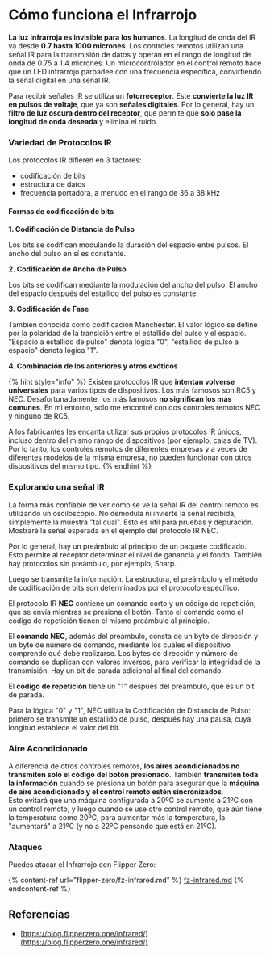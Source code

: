 # Cómo funciona el Infrarrojo <a href="#how-the-infrared-port-works" id="how-the-infrared-port-works"></a>

**La luz infrarroja es invisible para los humanos**. La longitud de onda del IR va desde **0.7 hasta 1000 micrones**. Los controles remotos utilizan una señal IR para la transmisión de datos y operan en el rango de longitud de onda de 0.75 a 1.4 micrones. Un microcontrolador en el control remoto hace que un LED infrarrojo parpadee con una frecuencia específica, convirtiendo la señal digital en una señal IR.

Para recibir señales IR se utiliza un **fotorreceptor**. Este **convierte la luz IR en pulsos de voltaje**, que ya son **señales digitales**. Por lo general, hay un **filtro de luz oscura dentro del receptor**, que permite que **solo pase la longitud de onda deseada** y elimina el ruido.

### Variedad de Protocolos IR <a href="#variety-of-ir-protocols" id="variety-of-ir-protocols"></a>

Los protocolos IR difieren en 3 factores:

* codificación de bits
* estructura de datos
* frecuencia portadora, a menudo en el rango de 36 a 38 kHz

#### Formas de codificación de bits <a href="#bit-encoding-ways" id="bit-encoding-ways"></a>

**1. Codificación de Distancia de Pulso**

Los bits se codifican modulando la duración del espacio entre pulsos. El ancho del pulso en sí es constante.

**2. Codificación de Ancho de Pulso**

Los bits se codifican mediante la modulación del ancho del pulso. El ancho del espacio después del estallido del pulso es constante.

**3. Codificación de Fase**

También conocida como codificación Manchester. El valor lógico se define por la polaridad de la transición entre el estallido del pulso y el espacio. "Espacio a estallido de pulso" denota lógica "0", "estallido de pulso a espacio" denota lógica "1".

**4. Combinación de los anteriores y otros exóticos**

{% hint style="info" %}
Existen protocolos IR que **intentan volverse universales** para varios tipos de dispositivos. Los más famosos son RC5 y NEC. Desafortunadamente, los más famosos **no significan los más comunes**. En mi entorno, solo me encontré con dos controles remotos NEC y ninguno de RC5.

A los fabricantes les encanta utilizar sus propios protocolos IR únicos, incluso dentro del mismo rango de dispositivos (por ejemplo, cajas de TV). Por lo tanto, los controles remotos de diferentes empresas y a veces de diferentes modelos de la misma empresa, no pueden funcionar con otros dispositivos del mismo tipo.
{% endhint %}

### Explorando una señal IR

La forma más confiable de ver cómo se ve la señal IR del control remoto es utilizando un osciloscopio. No demodula ni invierte la señal recibida, simplemente la muestra "tal cual". Esto es útil para pruebas y depuración. Mostraré la señal esperada en el ejemplo del protocolo IR NEC.

Por lo general, hay un preámbulo al principio de un paquete codificado. Esto permite al receptor determinar el nivel de ganancia y el fondo. También hay protocolos sin preámbulo, por ejemplo, Sharp.

Luego se transmite la información. La estructura, el preámbulo y el método de codificación de bits son determinados por el protocolo específico.

El protocolo IR **NEC** contiene un comando corto y un código de repetición, que se envía mientras se presiona el botón. Tanto el comando como el código de repetición tienen el mismo preámbulo al principio.

El **comando NEC**, además del preámbulo, consta de un byte de dirección y un byte de número de comando, mediante los cuales el dispositivo comprende qué debe realizarse. Los bytes de dirección y número de comando se duplican con valores inversos, para verificar la integridad de la transmisión. Hay un bit de parada adicional al final del comando.

El **código de repetición** tiene un "1" después del preámbulo, que es un bit de parada.

Para la lógica "0" y "1", NEC utiliza la Codificación de Distancia de Pulso: primero se transmite un estallido de pulso, después hay una pausa, cuya longitud establece el valor del bit.

### Aire Acondicionado

A diferencia de otros controles remotos, **los aires acondicionados no transmiten solo el código del botón presionado**. También **transmiten toda la información** cuando se presiona un botón para asegurar que la **máquina de aire acondicionado y el control remoto estén sincronizados**.\
Esto evitará que una máquina configurada a 20ºC se aumente a 21ºC con un control remoto, y luego cuando se use otro control remoto, que aún tiene la temperatura como 20ºC, para aumentar más la temperatura, la "aumentará" a 21ºC (y no a 22ºC pensando que está en 21ºC).

### Ataques

Puedes atacar el Infrarrojo con Flipper Zero:

{% content-ref url="flipper-zero/fz-infrared.md" %}
[fz-infrared.md](flipper-zero/fz-infrared.md)
{% endcontent-ref %}

## Referencias

* [https://blog.flipperzero.one/infrared/](https://blog.flipperzero.one/infrared/)
